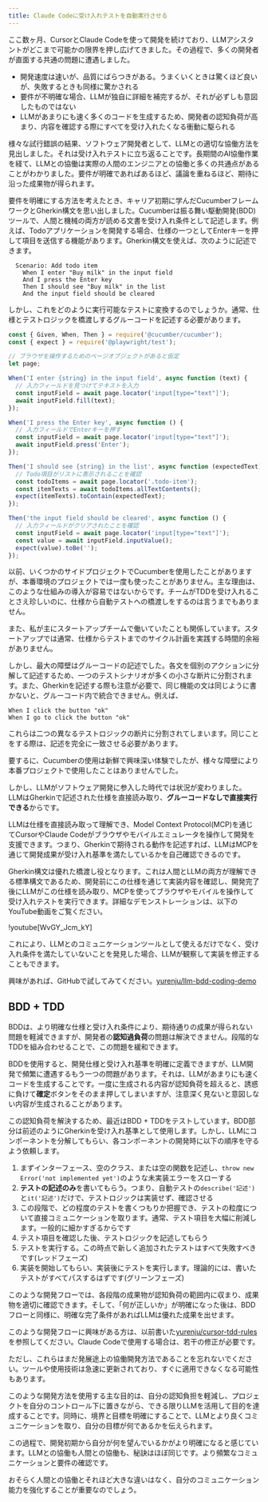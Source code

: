 ```yaml
---
title: Claude Codeに受け入れテストを自動実行させる
---
```


ここ数ヶ月、CursorとClaude Codeを使って開発を続けており、LLMアシスタントがどこまで可能かの限界を押し広げてきました。その過程で、多くの開発者が直面する共通の問題に遭遇しました。

- 開発速度は速いが、品質にばらつきがある。うまくいくときは驚くほど良いが、失敗するときも同様に驚かされる
- 要件が不明確な場合、LLMが独自に詳細を補完するが、それが必ずしも意図したものではない
- LLMがあまりにも速く多くのコードを生成するため、開発者の認知負荷が高まり、内容を確認する際にすべてを受け入れたくなる衝動に駆られる

様々な試行錯誤の結果、ソフトウェア開発者として、LLMとの適切な協働方法を見出しました。それは受け入れテストに立ち返ることです。長期間のAI協働作業を経て、LLMとの協働は実際の人間のエンジニアとの協働と多くの共通点があることがわかりました。要件が明確であればあるほど、議論を重ねるほど、期待に沿った成果物が得られます。

要件を明確にする方法を考えたとき、キャリア初期に学んだCucumberフレームワークとGherkin構文を思い出しました。Cucumberは振る舞い駆動開発(BDD)ツールで、人間と機械の両方が読める文書を受け入れ条件として記述します。例えば、Todoアプリケーションを開発する場合、仕様の一つとしてEnterキーを押して項目を送信する機能があります。Gherkin構文を使えば、次のように記述できます。

```gherkin
  Scenario: Add todo item
    When I enter "Buy milk" in the input field
    And I press the Enter key
    Then I should see "Buy milk" in the list
    And the input field should be cleared
```

しかし、これをどのように実行可能なテストに変換するのでしょうか。通常、仕様とテストロジックを橋渡しするグルーコードを記述する必要があります。

```javascript
const { Given, When, Then } = require('@cucumber/cucumber');
const { expect } = require('@playwright/test');

// ブラウザを操作するためのページオブジェクトがあると仮定
let page;

When('I enter {string} in the input field', async function (text) {
  // 入力フィールドを見つけてテキストを入力
  const inputField = await page.locator('input[type="text"]');
  await inputField.fill(text);
});

When('I press the Enter key', async function () {
  // 入力フィールドでEnterキーを押す
  const inputField = await page.locator('input[type="text"]');
  await inputField.press('Enter');
});

Then('I should see {string} in the list', async function (expectedText) {
  // Todo項目がリストに表示されることを確認
  const todoItems = await page.locator('.todo-item');
  const itemTexts = await todoItems.allTextContents();
  expect(itemTexts).toContain(expectedText);
});

Then('the input field should be cleared', async function () {
  // 入力フィールドがクリアされたことを確認
  const inputField = await page.locator('input[type="text"]');
  const value = await inputField.inputValue();
  expect(value).toBe('');
});
```

以前、いくつかのサイドプロジェクトでCucumberを使用したことがありますが、本番環境のプロジェクトでは一度も使ったことがありません。主な理由は、このような仕組みの導入が容易ではないからです。チームがTDDを受け入れることさえ珍しいのに、仕様から自動テストへの橋渡しをするのは言うまでもありません。

また、私が主にスタートアップチームで働いていたことも関係しています。スタートアップでは通常、仕様からテストまでのサイクル計画を実践する時間的余裕がありません。

しかし、最大の障壁はグルーコードの記述でした。各文を個別のアクションに分解して記述するため、一つのテストシナリオが多くの小さな断片に分割されます。また、Gherkinを記述する際も注意が必要で、同じ機能の文は同じように書かないと、グルーコード内で統合できません。例えば、

```gherkin
When I click the button "ok"
When I go to click the button "ok"
```

これらは二つの異なるテストロジックの断片に分割されてしまいます。同じことをする際は、記述を完全に一致させる必要があります。

要するに、Cucumberの使用は新鮮で興味深い体験でしたが、様々な障壁により本番プロジェクトで使用したことはありませんでした。

しかし、LLMがソフトウェア開発に参入した時代では状況が変わりました。LLMはGherkinで記述された仕様を直接読み取り、**グルーコードなしで直接実行できる**からです。

LLMは仕様を直接読み取って理解でき、Model Context Protocol(MCP)を通じてCursorやClaude Codeがブラウザやモバイルエミュレータを操作して開発を支援できます。つまり、Gherkinで期待される動作を記述すれば、LLMはMCPを通じて開発成果が受け入れ基準を満たしているかを自己確認できるのです。

Gherkin構文は優れた橋渡し役となります。これは人間とLLMの両方が理解できる標準構文であるため、開発前にこの仕様を通じて実装内容を確認し、開発完了後にLLMがこの仕様を読み取り、MCPを使ってブラウザやモバイルを操作して受け入れテストを実行できます。詳細なデモンストレーションは、以下のYouTube動画をご覧ください。

!youtube[WvGY_Jcm_kY]


これにより、LLMとのコミュニケーションツールとして使えるだけでなく、受け入れ条件を満たしていないことを発見した場合、LLMが観察して実装を修正することもできます。

興味があれば、GitHubで試してみてください。[yurenju/llm-bdd-coding-demo](https://github.com/yurenju/llm-bdd-coding-demo)

## BDD + TDD
BDDは、より明確な仕様と受け入れ条件により、期待通りの成果が得られない問題を軽減できますが、開発者の**認知過負荷**の問題は解決できません。段階的なTDDを組み合わせることで、この問題を緩和できます。

BDDを使用すると、開発仕様と受け入れ基準を明確に定義できますが、LLM開発で頻繁に遭遇するもう一つの問題があります。それは、LLMがあまりにも速くコードを生成することです。一度に生成される内容が認知負荷を超えると、誘惑に負けて**確定**ボタンをそのまま押してしまいますが、注意深く見ないと意図しない内容が生成されることがあります。

この認知負荷を解決するため、最近はBDD + TDDをテストしています。BDD部分は前述のようにGherkinを受け入れ基準として使用します。しかし、LLMにコンポーネントを分解してもらい、各コンポーネントの開発時に以下の順序を守るよう依頼します。

1. まずインターフェース、空のクラス、または空の関数を記述し、`throw new Error('not implemented yet')`のような未実装エラーをスローする
2. **テストの記述のみ**を書いてもらう。つまり、自動テストの`describe('記述')`と`it('記述')`だけで、テストロジックは実装せず、確認させる
3. この段階で、どの程度のテストを書くつもりか把握でき、テストの粒度について直接コミュニケーションを取ります。通常、テスト項目を大幅に削減します。一般的に細かすぎるからです
4. テスト項目を確認した後、テストロジックを記述してもらう
5. テストを実行する。この時点で新しく追加されたテストはすべて失敗すべきです(レッドフェーズ)
6. 実装を開始してもらい、実装後にテストを実行します。理論的には、書いたテストがすべてパスするはずです(グリーンフェーズ)

このような開発フローでは、各段階の成果物が認知負荷の範囲内に収まり、成果物を適切に確認できます。そして、「何が正しいか」が明確になった後は、BDDフローと同様に、明確な完了条件があればLLMは優れた成果を出せます。

このような開発フローに興味がある方は、以前書いた[yurenju/cursor-tdd-rules](https://github.com/yurenju/cursor-tdd-rules)を参照してください。Claude Codeで使用する場合は、若干の修正が必要です。

ただし、これらはまだ発展途上の協働開発方法であることを忘れないでください。ツールや使用技術は急速に更新されており、すぐに適用できなくなる可能性もあります。

このような開発方法を使用する主な目的は、自分の認知負担を軽減し、プロジェクトを自分のコントロール下に置きながら、できる限りLLMを活用して目的を達成することです。同時に、境界と目標を明確にすることで、LLMとより良くコミュニケーションを取り、自分の目標が何であるかを伝えられます。

この過程で、開発初期から自分が何を望んでいるかがより明確になると感じています。LLMとの協働も人間との協働も、秘訣はほぼ同じです。より頻繁なコミュニケーションと要件の確認です。

おそらく人間との協働とそれほど大きな違いはなく、自分のコミュニケーション能力を強化することが重要なのでしょう。
